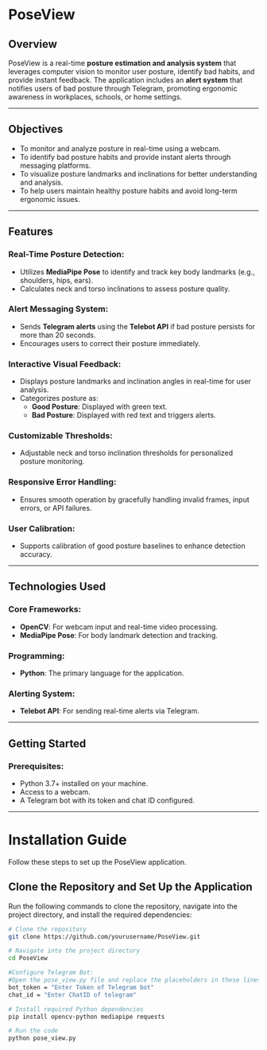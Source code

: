 # **PoseView**

## **Overview**
PoseView is a real-time **posture estimation and analysis system** that leverages computer vision to monitor user posture, identify bad habits, and provide instant feedback. The application includes an **alert system** that notifies users of bad posture through Telegram, promoting ergonomic awareness in workplaces, schools, or home settings.

---

## **Objectives**
- To monitor and analyze posture in real-time using a webcam.
- To identify bad posture habits and provide instant alerts through messaging platforms.
- To visualize posture landmarks and inclinations for better understanding and analysis.
- To help users maintain healthy posture habits and avoid long-term ergonomic issues.

---

## **Features**
### **Real-Time Posture Detection**:
- Utilizes **MediaPipe Pose** to identify and track key body landmarks (e.g., shoulders, hips, ears).
- Calculates neck and torso inclinations to assess posture quality.

### **Alert Messaging System**:
- Sends **Telegram alerts** using the **Telebot API** if bad posture persists for more than 20 seconds.
- Encourages users to correct their posture immediately.

### **Interactive Visual Feedback**:
- Displays posture landmarks and inclination angles in real-time for user analysis.
- Categorizes posture as:
  - **Good Posture**: Displayed with green text.
  - **Bad Posture**: Displayed with red text and triggers alerts.

### **Customizable Thresholds**:
- Adjustable neck and torso inclination thresholds for personalized posture monitoring.

### **Responsive Error Handling**:
- Ensures smooth operation by gracefully handling invalid frames, input errors, or API failures.

### **User Calibration**:
- Supports calibration of good posture baselines to enhance detection accuracy.

---

## **Technologies Used**
### **Core Frameworks**:
- **OpenCV**: For webcam input and real-time video processing.
- **MediaPipe Pose**: For body landmark detection and tracking.

### **Programming**:
- **Python**: The primary language for the application.

### **Alerting System**:
- **Telebot API**: For sending real-time alerts via Telegram.

---

## **Getting Started**
### **Prerequisites**:
- Python 3.7+ installed on your machine.
- Access to a webcam.
- A Telegram bot with its token and chat ID configured.

---

# **Installation Guide**

Follow these steps to set up the PoseView application.

## Clone the Repository and Set Up the Application

Run the following commands to clone the repository, navigate into the project directory, and install the required dependencies:

```bash
# Clone the repository
git clone https://github.com/yourusername/PoseView.git

# Navigate into the project directory
cd PoseView

#Configure Telegram Bot:
#Open the pose_view.py file and replace the placeholders in these lines with your bot's credentials:
bot_token = "Enter Token of Telegram bot"
chat_id = "Enter ChatID of telegram"

# Install required Python dependencies
pip install opencv-python mediapipe requests

# Run the code
python pose_view.py